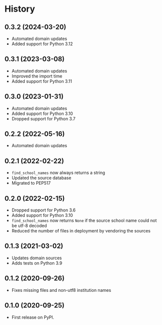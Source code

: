 # History

## 0.3.2 (2024-03-20)

- Automated domain updates
- Added support for Python 3.12

## 0.3.1 (2023-03-08)

- Automated domain updates
- Improved the import time
- Added support for Python 3.11

## 0.3.0 (2023-01-31)

- Automated domain updates
- Added support for Python 3.10
- Dropped support for Python 3.7

## 0.2.2 (2022-05-16)

- Automated domain updates

## 0.2.1 (2022-02-22)

- `find_school_names` now always returns a string
- Updated the source database
- Migrated to PEP517

## 0.2.0 (2022-02-15)

  - Dropped support for Python 3.6
  - Added support for Python 3.10
  - `find_school_names` now returns `None` if the source school name
    could not be utf-8 decoded
  - Reduced the number of files in deployment by vendoring the sources

## 0.1.3 (2021-03-02)

  - Updates domain sources
  - Adds tests on Python 3.9

## 0.1.2 (2020-09-26)

  - Fixes missing files and non-utf8 institution names

## 0.1.0 (2020-09-25)

  - First release on PyPI.
